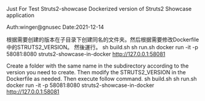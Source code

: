 Just For Test Struts2-showcase
Dockerized version of Struts2 Showcase application

Auth:winger@gnusec 
Date:2021-12-14

根据需要创建的版本在子目录下创建同名的文件夹。然后根据需要修改Dockerfile中的STRUTS2_VERSION。 
然後運行。 
sh build.sh 
sh run.sh
docker  run  -it   -p 58081:8080  struts2-showcase-in-docker
http://127.0.0.1:58081

Create a folder with the same name in the subdirectory according to the version you need to create. Then modify the STRUTS2_VERSION in the Dockerfile as needed. 
Then execute follow command. 
sh build.sh
sh run.sh
docker  run  -it   -p 58081:8080  struts2-showcase-in-docker
http://127.0.0.1:58081
